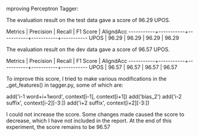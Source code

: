 mproving Perceptron Tagger:

The evaluation result on the test data gave a score of 96.29 UPOS.

Metrics    | Precision |    Recall |  F1 Score | AligndAcc
-----------+-----------+-----------+-----------+-----------
UPOS       |     96.29 |     96.29 |     96.29 |     96.29

The evaluation result on the dev data gave a score of 96.57 UPOS.

Metrics    | Precision |    Recall |  F1 Score | AligndAcc
-----------+-----------+-----------+-----------+-----------
UPOS       |     96.57 |     96.57 |     96.57 |     96.57

To improve this score, I tried to make various modifications in the _get_features() in tagger.py, some of which are: 

add('i-1 word+i+1word', context[i-1], context[i+1])
add('bias_2')
add('i-2 suffix', context[i-2][-3:])
add('i+2 suffix', context[i+2][-3:])

I could not increase the score. Some changes made caused the score to decrease, which I have not included in the report. At the end of this experiment, the score remains to be 96.57

